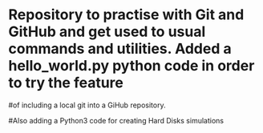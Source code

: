 # Repository to practise with Git and GitHub and get used to usual commands and utilities. Added a hello_world.py python code in order to try the feature
#of including a local git into a GiHub repository.

#Also adding a Python3 code for creating Hard Disks simulations

